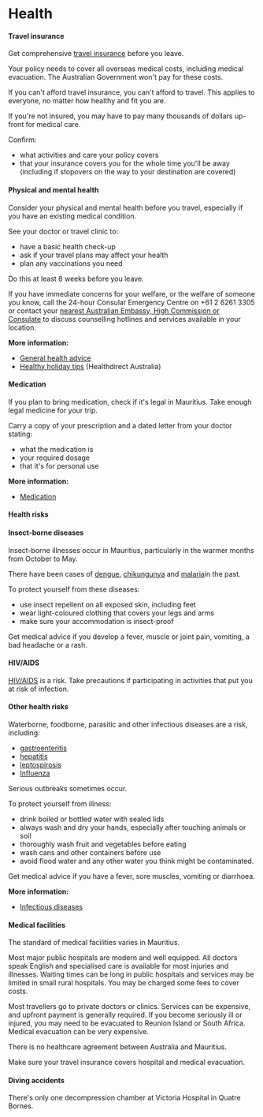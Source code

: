 # Health

#### Travel insurance

Get comprehensive [travel insurance](/before-you-go/the-basics/travel-insurance "Travel insurance") before you leave.

Your policy needs to cover all overseas medical costs, including medical evacuation. The Australian Government won't pay for these costs.

If you can't afford travel insurance, you can't afford to travel. This applies to everyone, no matter how healthy and fit you are.

If you're not insured, you may have to pay many thousands of dollars up-front for medical care.

Confirm:

* what activities and care your policy covers
* that your insurance covers you for the whole time you'll be away (including if stopovers on the way to your destination are covered)

#### Physical and mental health

Consider your physical and mental health before you travel, especially if you have an existing medical condition.

See your doctor or travel clinic to:

* have a basic health check-up
* ask if your travel plans may affect your health
* plan any vaccinations you need

Do this at least 8 weeks before you leave.

If you have immediate concerns for your welfare, or the welfare of someone you know, call the 24-hour Consular Emergency Centre on +61 2 6261 3305 or contact your [nearest Australian Embassy, High Commission or Consulate](https://www.dfat.gov.au/about-us/our-locations/missions/our-embassies-and-consulates-overseas) to discuss counselling hotlines and services available in your location.

**More information:**

* [General health advice](/before-you-go/health "Taking care of your health")
* [Healthy holiday tips](https://www.healthdirect.gov.au/healthy-holiday-tips-infographic) (Healthdirect Australia)

#### Medication

If you plan to bring medication, check if it's legal in Mauritius. Take enough legal medicine for your trip.

Carry a copy of your prescription and a dated letter from your doctor stating:

* what the medication is
* your required dosage
* that it's for personal use

**More information:**

* [Medication](/before-you-go/health/medications "Medication and medical equipment")

#### Health risks

#### Insect-borne diseases

Insect-borne illnesses occur in Mauritius, particularly in the warmer months from October to May. 

There have been cases of [dengue](https://www.health.gov.au/diseases/dengue-virus-infection), [chikungunya](https://www.health.gov.au/diseases/chikungunya-virus-infection) and [malaria](https://www.who.int/news-room/fact-sheets/detail/malaria)in the past.

To protect yourself from these diseases:

* use insect repellent on all exposed skin, including feet
* wear light-coloured clothing that covers your legs and arms
* make sure your accommodation is insect-proof

Get medical advice if you develop a fever, muscle or joint pain, vomiting, a bad headache or a rash.

#### HIV/AIDS

[HIV/AIDS](https://www.who.int/news-room/fact-sheets/detail/hiv-aids) is a risk. Take precautions if participating in activities that put you at risk of infection.

#### Other health risks

Waterborne, foodborne, parasitic and other infectious diseases are a risk, including:

* [gastroenteritis](https://www.healthdirect.gov.au/gastroenteritis)
* [hepatitis](https://www.who.int/hepatitis/en/)
* [leptospirosis](https://www.healthdirect.gov.au/leptospirosis)
* [Influenza](https://www.who.int/news-room/fact-sheets/detail/influenza-(seasonal))

Serious outbreaks sometimes occur.

To protect yourself from illness:

* drink boiled or bottled water with sealed lids
* always wash and dry your hands, especially after touching animals or soil
* thoroughly wash fruit and vegetables before eating
* wash cans and other containers before use
* avoid flood water and any other water you think might be contaminated.

Get medical advice if you have a fever, sore muscles, vomiting or diarrhoea.

**More information:**

* [Infectious diseases](https://www.smartraveller.gov.au/before-you-go/health/diseases)

#### Medical facilities

The standard of medical facilities varies in Mauritius.

Most major public hospitals are modern and well equipped. All doctors speak English and specialised care is available for most injuries and illnesses. Waiting times can be long in public hospitals and services may be limited in small rural hospitals. You may be charged some fees to cover costs.

Most travellers go to private doctors or clinics. Services can be expensive, and upfront payment is generally required. If you become seriously ill or injured, you may need to be evacuated to Reunion Island or South Africa. Medical evacuation can be very expensive.

There is no healthcare agreement between Australia and Mauritius.

Make sure your travel insurance covers hospital and medical evacuation.

#### Diving accidents

There's only one decompression chamber at Victoria Hospital in Quatre Bornes.